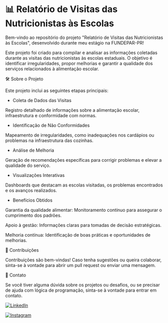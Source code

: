 # 📊 Relatório de Visitas das Nutricionistas às Escolas

Bem-vindo ao repositório do projeto "Relatório de Visitas das Nutricionistas às Escolas", desenvolvido durante meu estágio na FUNDEPAR-PR!

Este projeto foi criado para compilar e analisar as informações coletadas durante as visitas das nutricionistas às escolas estaduais. O objetivo é identificar irregularidades, propor melhorias e garantir a qualidade dos serviços relacionados à alimentação escolar.

🛠️ Sobre o Projeto

Este projeto inclui as seguintes etapas principais:

- Coleta de Dados das Visitas
  
Registro detalhado de informações sobre a alimentação escolar, infraestrutura e conformidade com normas.

- Identificação de Não Conformidades
  
Mapeamento de irregularidades, como inadequações nos cardápios ou problemas na infraestrutura das cozinhas.

- Análise de Melhoria

Geração de recomendações específicas para corrigir problemas e elevar a qualidade do serviço.

- Visualizações Interativas
  
Dashboards que destacam as escolas visitadas, os problemas encontrados e os avanços realizados.

- Benefícios Obtidos
  
Garantia da qualidade alimentar: Monitoramento contínuo para assegurar o cumprimento dos padrões.

Apoio à gestão: Informações claras para tomadas de decisão estratégicas.

Melhoria contínua: Identificação de boas práticas e oportunidades de melhorias.

🤝 Contribuições

Contribuições são bem-vindas! Caso tenha sugestões ou queira colaborar, sinta-se à vontade para abrir um pull request ou enviar uma mensagem.

📧 Contato

Se você tiver alguma dúvida sobre os projetos ou desafios, ou se precisar de ajuda com lógica de programação, sinta-se à vontade para entrar em contato.

[![LinkedIn](https://img.shields.io/badge/LinkedIn-0077B5?style=for-the-badge&logo=linkedin&logoColor=white)](https://www.linkedin.com/in/marcos-vinicius-catapan-b766b1305/)

[![Instagram](https://img.shields.io/badge/-Instagram-%23E4405F?style=for-the-badge&logo=instagram&logoColor=white)](https://www.instagram.com/marcos_catapan/)


